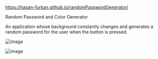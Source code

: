 https://hasan-furkan.github.io/randomPasswordGenerator/

Random Password and Color Generator

An application whose background constantly changes and generates a random password for the user when the button is pressed.

![image](https://user-images.githubusercontent.com/81443587/128098245-a039722c-c5d1-4e92-bc7c-ec098c692cf6.png)


![image](https://user-images.githubusercontent.com/81443587/128098295-c5b2cbc9-c8fa-48a2-861c-c7231bbf4e14.png)
